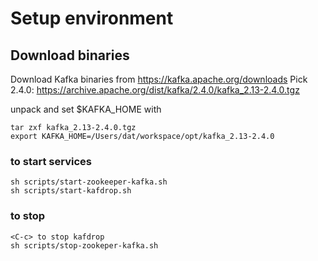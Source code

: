 # Setup environment
## Download binaries
Download Kafka binaries from https://kafka.apache.org/downloads
Pick 2.4.0: https://archive.apache.org/dist/kafka/2.4.0/kafka_2.13-2.4.0.tgz

unpack and set $KAFKA_HOME with
```shell
tar zxf kafka_2.13-2.4.0.tgz
export KAFKA_HOME=/Users/dat/workspace/opt/kafka_2.13-2.4.0
```


### to start services

```shell
sh scripts/start-zookeeper-kafka.sh
sh scripts/start-kafdrop.sh
```

### to stop
```
<C-c> to stop kafdrop
sh scripts/stop-zookeper-kafka.sh
```

